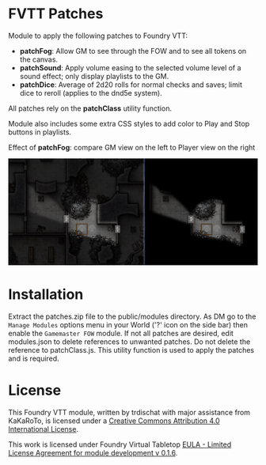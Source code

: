 # FVTT Patches
Module to apply the following patches to Foundry VTT:
  * **patchFog**: Allow GM to see through the FOW and to see all tokens on the canvas.
  * **patchSound**: Apply volume easing to the selected volume level of a sound effect; only display playlists to the GM.
  * **patchDice**: Average of 2d20 rolls for normal checks and saves; limit dice to reroll (applies to the dnd5e system).

All patches rely on the **patchClass** utility function. 

Module also includes some extra CSS styles to add color to Play and Stop buttons in playlists.
  
Effect of **patchFog**: compare GM view on the left to Player view on the right

![Illustrate effect of lessfog module](lessfog.jpg "Compare GM view to Player view with lessfog enabled")

# Installation
Extract the patches.zip file to the public/modules directory. As DM go to the `Manage Modules` options menu in your World ('?' icon on the side bar) then enable the `Gamemaster FOW` module.  If not all patches are desired, edit modules.json to delete references to unwanted patches.  Do not delete the reference to patchClass.js.  This utility function is used to apply the patches and is required.

# License
This Foundry VTT module, written by trdischat with major assistance from KaKaRoTo, is licensed under a [Creative Commons Attribution 4.0 International License](http://creativecommons.org/licenses/by/4.0/).

This work is licensed under Foundry Virtual Tabletop [EULA - Limited License Agreement for module development v 0.1.6](http://foundryvtt.com/pages/license.html).

